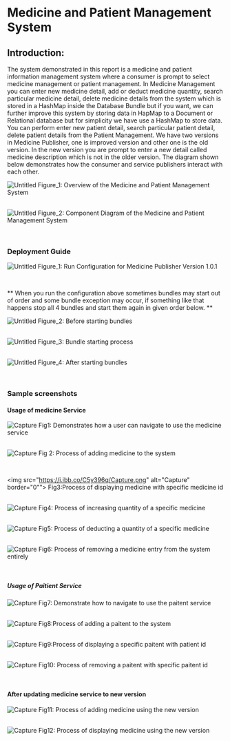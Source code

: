 # Medicine and Patient Management System

## Introduction:

The system demonstrated in this report is a medicine and patient information management system where a consumer is prompt to select medicine management or patient management. In Medicine Management you can enter new medicine detail, add or deduct medicine quantity, search particular medicine detail, delete medicine details from the system which is stored in a HashMap inside the Database Bundle but if you want, we can further improve this system by storing data in HapMap to a Document or Relational database but for simplicity we have use a HashMap to store data. You can perform enter new patient detail, search particular patient detail, delete patient details from the Patient Management. We have two versions in Medicine Publisher, one is improved version and other one is the old version. In the new version you are prompt to enter a new detail called medicine description which is not in the older version. The diagram shown below demonstrates how the consumer and service publishers interact with each other.

<img src="https://i.ibb.co/NSNPCzS/Untitled.png" alt="Untitled" border="0">
Figure_1: Overview of the Medicine and Patient Management System
<p></p><br />

<img src="https://i.ibb.co/nwNJyXw/Untitled.png" alt="Untitled" border="0">
Figure_2: Component Diagram of the Medicine and Patient Management System
<p></p><br />

### Deployment Guide

<img src="https://i.ibb.co/zQJNjGp/Untitled.png" alt="Untitled" border="0">
Figure_1: Run Configuration for Medicine Publisher Version 1.0.1
<p></p><br />

** When you run the configuration above sometimes bundles may start out of order and some bundle exception may occur, if something like that happens stop all 4 bundles and start them again in given order below.  ** 

<img src="https://i.ibb.co/kqBj10z/Untitled.png" alt="Untitled" border="0">
Figure_2: Before starting bundles
<p></p><br />

<img src="https://i.ibb.co/j5hNyLb/Untitled.png" alt="Untitled" border="0">
Figure_3: Bundle starting process
<p></p><br />

<img src="https://i.ibb.co/WPHLsvR/Untitled.png" alt="Untitled" border="0">
Figure_4: After starting bundles
<p></p><br />

### Sample screenshots

#### Usage of medicine Service

<img src="https://i.ibb.co/Hdyg8Ry/Capture.png" alt="Capture" border="0">
Fig1: Demonstrates how a user can navigate to use the medicine service
<p></p><br />

<img src="https://i.ibb.co/c8TQsGP/Capture.png" alt="Capture">
Fig 2: Process of adding medicine to the system  
<p></p><br />
 
<img src="https://i.ibb.co/C5y396q/Capture.png" alt="Capture" border="0"">
Fig3:Process of displaying medicine with specific medicine id  
<p></p><br />
 
<img src="https://i.ibb.co/ZTCTyD0/Capture.png" alt="Capture" border="0">
Fig4: Process of increasing quantity of a specific medicine  
<p></p><br />
 
<img src="https://i.ibb.co/kDGdP5w/Capture.png" alt="Capture" border="0">
Fig5: Process of deducting a quantity of a specific medicine  
<p></p><br />

<img src="https://i.ibb.co/2y3Vrnz/Capture.png" alt="Capture" border="0">
Fig6: Process of removing a medicine entry from the system entirely  
<p></p><br />

##### Usage of Paitient Service

<img src="https://i.ibb.co/FXcBV2R/Capture.png" alt="Capture" border="0">
Fig7: Demonstrate how to navigate to use the paitent service  
<p></p><br />

<img src="https://i.ibb.co/MgvLNhP/Capture.png" alt="Capture" border="0">
Fig8:Process of adding a paitent to the system  
<p></p><br />

<img src="https://i.ibb.co/xgnrFSm/Capture.png" alt="Capture" border="0">
Fig9:Process of displaying a specific paitent with patient id  
<p></p><br />

<img src="https://i.ibb.co/N6VGj6J/Capture.png" alt="Capture" border="0">
Fig10: Process of removing a paitent with specific paitent id  
<p></p><br />

#### After updating medicine service to new version

<img src="https://i.ibb.co/J589ypG/Capture.png" alt="Capture" border="0">
Fig11: Process of adding medicine using the new version  
<p></p><br />

<img src="https://i.ibb.co/tbX6QNn/Capture.png" alt="Capture" border="0">
Fig12: Process of displaying medicine using the new version  
<p></p><br />

